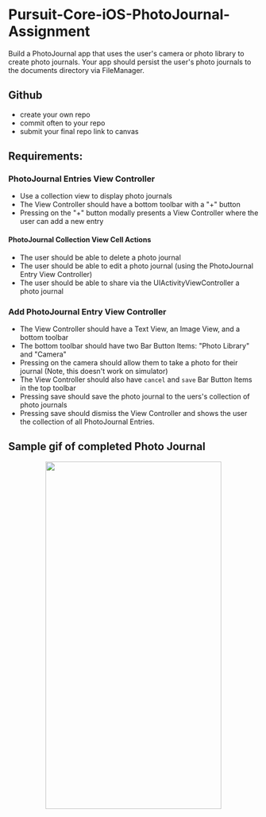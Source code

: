 # Pursuit-Core-iOS-PhotoJournal-Assignment

Build a PhotoJournal app that uses the user's camera or photo library to create photo journals. Your app should persist the user's photo journals to the documents directory via FileManager.

## Github

- create your own repo
- commit often to your repo
- submit your final repo link to canvas

## Requirements: 

### PhotoJournal Entries View Controller

- Use a collection view to display photo journals
- The View Controller should have a bottom toolbar with a "+" button
- Pressing on the "+" button modally presents a View Controller where the user can add a new entry

#### PhotoJournal Collection View Cell Actions

- The user should be able to delete a photo journal 
- The user should be able to edit a photo journal (using the PhotoJournal Entry View Controller)
- The user should be able to share via the UIActivityViewController a photo journal

### Add PhotoJournal Entry View Controller

- The View Controller should have a Text View, an Image View, and a bottom toolbar
- The bottom toolbar should have two Bar Button Items: "Photo Library" and "Camera"
- Pressing on the camera should allow them to take a photo for their journal (Note, this doesn't work on simulator)
- The View Controller should also have `cancel` and `save` Bar Button Items in the top toolbar
- Pressing save should save the photo journal to the uers's collection of photo journals
- Pressing save should dismiss the View Controller and shows the user the collection of all PhotoJournal Entries. 


## Sample gif of completed Photo Journal 

<p align="center">
  <img src="https://github.com/joinpursuit/Pursuit-Core-iOS-PhotoJournal-Assignment/blob/master/Images/photo-journal.gif" height="700" width="354" />
<p>
